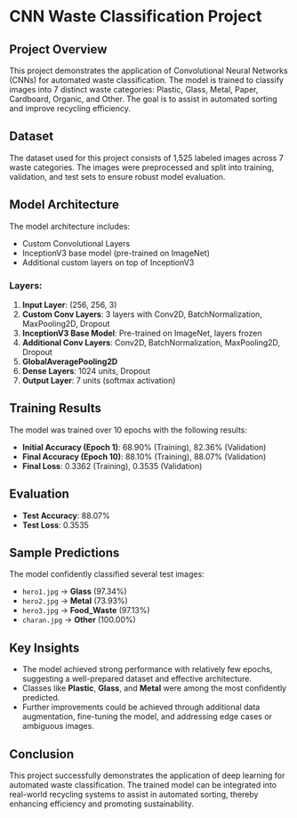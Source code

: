 
# CNN Waste Classification Project

## Project Overview
This project demonstrates the application of Convolutional Neural Networks (CNNs) for automated waste classification. The model is trained to classify images into 7 distinct waste categories: Plastic, Glass, Metal, Paper, Cardboard, Organic, and Other. The goal is to assist in automated sorting and improve recycling efficiency.

## Dataset
The dataset used for this project consists of 1,525 labeled images across 7 waste categories. The images were preprocessed and split into training, validation, and test sets to ensure robust model evaluation.

## Model Architecture
The model architecture includes:
- Custom Convolutional Layers
- InceptionV3 base model (pre-trained on ImageNet)
- Additional custom layers on top of InceptionV3

### Layers:
1. **Input Layer**: (256, 256, 3)
2. **Custom Conv Layers**: 3 layers with Conv2D, BatchNormalization, MaxPooling2D, Dropout
3. **InceptionV3 Base Model**: Pre-trained on ImageNet, layers frozen
4. **Additional Conv Layers**: Conv2D, BatchNormalization, MaxPooling2D, Dropout
5. **GlobalAveragePooling2D**
6. **Dense Layers**: 1024 units, Dropout
7. **Output Layer**: 7 units (softmax activation)

## Training Results
The model was trained over 10 epochs with the following results:
- **Initial Accuracy (Epoch 1)**: 68.90% (Training), 82.36% (Validation)
- **Final Accuracy (Epoch 10)**: 88.10% (Training), 88.07% (Validation)
- **Final Loss**: 0.3362 (Training), 0.3535 (Validation)

## Evaluation
- **Test Accuracy**: 88.07%
- **Test Loss**: 0.3535

## Sample Predictions
The model confidently classified several test images:
- `hero1.jpg` → **Glass** (97.34%)
- `hero2.jpg` → **Metal** (73.93%)
- `hero3.jpg` → **Food_Waste** (97.13%)
- `charan.jpg` → **Other** (100.00%)

## Key Insights
- The model achieved strong performance with relatively few epochs, suggesting a well-prepared dataset and effective architecture.
- Classes like **Plastic**, **Glass**, and **Metal** were among the most confidently predicted.
- Further improvements could be achieved through additional data augmentation, fine-tuning the model, and addressing edge cases or ambiguous images.

## Conclusion
This project successfully demonstrates the application of deep learning for automated waste classification. The trained model can be integrated into real-world recycling systems to assist in automated sorting, thereby enhancing efficiency and promoting sustainability.
